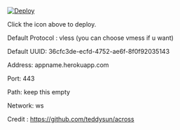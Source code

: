 [![Deploy](https://www.herokucdn.com/deploy/button.png)](https://dashboard.heroku.com/new?template=https://github.com/dvFzvvzq/gsdgFvaRD)

Click the icon above to deploy.

Default Protocol : vless (you can choose vmess if u want)

Default UUID: 36cfc3de-ecfd-4752-ae6f-8f0f92035143

Address: appname.herokuapp.com

Port: 443

Path: keep this empty

Network: ws

Credit : https://github.com/teddysun/across
